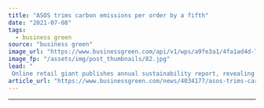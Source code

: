 ```yaml
---
title: "ASOS trims carbon emissions per order by a fifth"
date: "2021-07-08"
tags: 
  - business green
source: "business green"
image_url: "https://www.businessgreen.com/api/v1/wps/a9fe3a1/4fa1ad4d-7fe2-445f-9a97-86578093895a/1/ASOS-Barnsley-warehouse-internal-2020-2-185x114.jpg"
image_fp: "/assets/img/post_thumbnails/82.jpg"
lead: "
 Online retail giant publishes annual sustainability report, revealing a 45 per cent reduction in emissions per order since 2015 ..."
article_url: "https://www.businessgreen.com/news/4034177/asos-trims-carbon-emissions-order-fifth"
---
```


---
